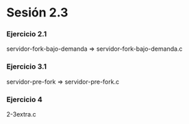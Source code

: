 # Sesión 2.3

### Ejercicio 2.1
servidor-fork-bajo-demanda ⇒ servidor-fork-bajo-demanda.c

### Ejercicio 3.1
servidor-pre-fork ⇒ servidor-pre-fork.c

### Ejercicio 4
2-3extra.c





